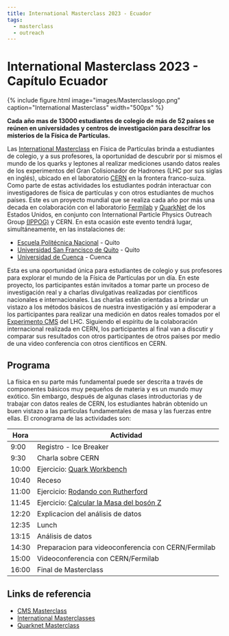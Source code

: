 ```yaml
---
title: International Masterclass 2023 - Ecuador
tags:
  - masterclass
  - outreach
---
```


# International Masterclass 2023 - Capítulo Ecuador

{%
  include figure.html
  image="images/Masterclasslogo.png"
  caption="International Masterclass"
  width="500px"
%}


**Cada año mas de 13000 estudiantes de colegio de más de 52 países se reúnen en universidades y centros de investigación para descifrar los misterios de la Física de Partículas.**

Las [International Masterclass](https://physicsmasterclasses.org/) en Física de Partículas brinda a estudiantes de colegio, y a sus profesores, la oportunidad de descubrir por si mismos el mundo de los quarks y leptones al realizar mediciones usando datos reales de los experimentos del Gran Colisionador de Hadrones (LHC por sus siglas en inglés), ubicado en el laboratorio [CERN](https://home.web.cern.ch/) en la frontera franco-suiza. Como parte de estas actividades los estudiantes podrán interactuar con investigadores de física de partículas y con otros estudiantes de muchos países. Este es un proyecto mundial que se realiza cada año por más una decada en colaboración con el laboratorio [Fermilab](https://www.fnal.gov/) y [QuarkNet](https://quarknet.org/content/home-page) de los Estados Unidos, en conjunto con International Particle Physics Outreach Group [(IPPOG)](https://ippog.web.cern.ch/) y CERN. En esta ocasión este evento tendrá lugar, simultáneamente, en las instalaciones de:
 - [Escuela Politécnica Nacional](https://www.epn.edu.ec/) - Quito
 - [Universidad San Francisco de Quito](https://www.usfq.edu.ec/) - Quito
 - [Universidad de Cuenca](https://www.ucuenca.edu.ec/) - Cuenca

Esta es una oportunidad única para estudiantes de colegio y sus profesores para explorar el mundo de la Física de Partículas por un día. En este proyecto, los participantes están invitados a tomar parte un proceso de investigación real y a charlas divulgativas realizadas por científicos nacionales e internacionales. Las charlas están orientadas a brindar un vistazo a los métodos básicos de nuestra investigación y así empoderar a los participantes para realizar una medición en datos reales tomados por el [Experimento CMS](https://cms.cern/) del LHC. Siguiendo el espíritu de la colaboración internacional realizada en CERN, los participantes al final van a discutir y comparar sus resultados con otros participantes de otros países por medio de una video conferencia con otros científicos en CERN.

## Programa

La física en su parte más fundamental puede ser descrita a través de componentes básicos muy pequeños de materia y es un mundo muy exótico. Sin embargo, después de algunas clases introductorias y de trabajar con datos reales de CERN, los estudiantes habrán obtenido un buen vistazo a las partículas fundamentales de masa y las fuerzas entre ellas.
El cronograma de las actividades son:

| Hora  | Actividad                                           |
|-------|-----------------------------------------------------|
| 9:00  | Registro - Ice Breaker                              |
| 9:30  | Charla sobre CERN                                        |
| 10:00 | Ejercicio: [Quark Workbench](https://quarknet.org/data-portfolio/activity/quark-workbench) |
| 10:40  | Receso                                        |
| 11:00 | Ejercicio: [Rodando con Rutherford](https://quarknet.org/data-portfolio/activity/rolling-rutherford)                   |
| 11:45 | Ejercicio: [Calcular la Masa del bosón Z](https://quarknet.org/data-portfolio/activity/calculate-z-mass)             |
| 12:20 | Explicacion del análisis de datos                |
| 12:35 | Lunch                                               |
| 13:15 | Análisis de datos                                   |
| 14:30 | Preparacion para videoconferencia con CERN/Fermilab |
| 15:00 | Videoconferencia con CERN/Fermilab                  |
| 16:00 | Final de Masterclass                                |


<!-- ## Fecha propuesta

El proyecto internacional Masterclass tiene fechas para inscribir a instituciones que van desde Febrero a Abril. Como se puede ver en el cronograma, la única restricción es para realizar la videoconferencia con CERN/Fermilab. Conociendo los cronogramas de la EPN, y tomando en cuenta los días propuestos por el proyecto, se podría realizar los dias:
 - Jueves, 23 de marzo 2023
 - Viernes, 24 de marzo 2023
 - Sabado, 25 de marzo 2023
 - Jueves, 28 de marzo 2023
 - **Viernes, 30 de marzo 2023**
 - Sabado, 31 de marzo 2023
 - Viernes, 21 de abril 2023 (dependiendo de la disponibilidad en CERN)
 - Sabado, 22 de abril 2023 (dependiendo de la disponibilidad en CERN)

 __Esteban: Podemos coordinar esto con el colegio Eisntein, enviar invitaciones o hacer una evaluación a participantes y escoger los mejores.Te parece hacer una convocatoria abierta, y si tenemos más de 30 estudiantes, hacemos una evaluación y de ahí sacamos los mejores?__

## Elección de participantes

Este proyecto esta ideado para estudiantes del último año de colegio y sus profesores. Dependiendo de los contactos de la EPN o el departamento de Física con colegios en Quito, si es que los hay, se podria enviar invitaciones para que los colegios elijan a algunos participantes.

Otra posibilidad seria en basar el numero de colegios participantes en los ultimos resultados de la prueba Ser Bachiller, y escojer a los mejores 5 colegios como un premio a su rendimiento.

## Moderadores

Inicialmente los moderadores y ayudantes para este proyecto son:
 - Edy Ayala - Profesor Principal EPN: moderador y organizador.
 - Alejandro Gomez Espinosa - Investigador Invitado ETH-Zurich: moderador y organizador principal.
 - Edgar Carrera - Profesor USFQ: moderador invitado.
 - Pamela Llerena - estudiante EPN: ayudante.
 - Andres Chicaiza - estudiante EPN: ayudante.

Se puede añadir mas ayudantes o moderadores de acuerdo con el interes de otros miembros del departamento de Física. -->

## Links de referencia

 - [CMS Masterclass](https://cms.cern/interact-with-cms/cms-physics-masterclass)
 - [International Masterclasses](https://physicsmasterclasses.org/)
 - [Quarknet Masterclass](https://quarknet.org/content/lhc-masterclass-library-project-map)
